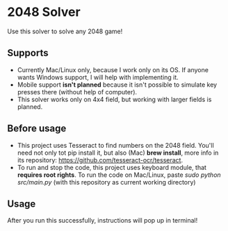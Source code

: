 # 2048 Solver
Use this solver to solve any 2048 game!

## Supports
- Currently Mac/Linux only, because I work only on its OS. If anyone wants Windows support, I will help with implementing it.
- Mobile support **isn't planned** because it isn't possible to simulate key presses there (without help of computer). 
- This solver works only on 4x4 field, but working with larger fields is planned.

## Before usage
- This project uses Tesseract to find numbers on the 2048 field. You'll need not only tot pip install it, but also (Mac) **brew install**,
    more info in its repository: https://github.com/tesseract-ocr/tesseract.
- To run and stop the code, this project uses keyboard module, that **requires root rights**. 
    To run the code on Mac/Linux, paste *sudo python src/main.py* (with this repository as current working directory)

## Usage
After you run this successfully, instructions will pop up in terminal!